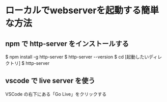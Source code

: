 # ローカルでwebserverを起動する簡単な方法

## npm で http-server をインストールする

$ npm install -g http-server
$ http-server --version
$ cd [起動したいディレクトリ]
$ http-server

## vscode で live server を使う

VSCode の右下にある「Go Live」をクリックする
